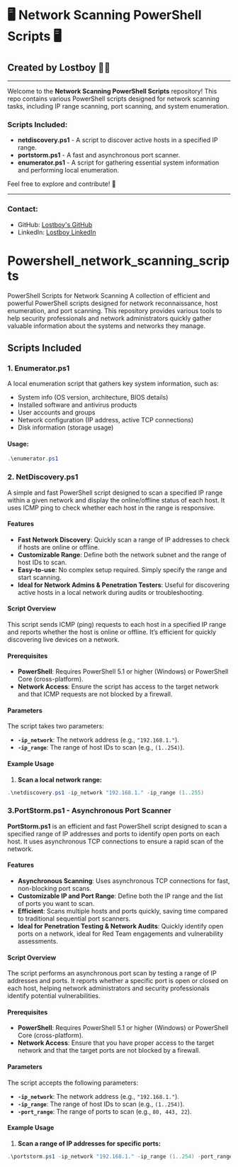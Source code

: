 # 🖥️ **Network Scanning PowerShell Scripts** 🖥️

## Created by **Lostboy** 🦸‍♂️

---

Welcome to the **Network Scanning PowerShell Scripts** repository! This repo contains various PowerShell scripts designed for network scanning tasks, including IP range scanning, port scanning, and system enumeration. 

### Scripts Included:
- **netdiscovery.ps1** - A script to discover active hosts in a specified IP range.
- **portstorm.ps1** - A fast and asynchronous port scanner.
- **enumerator.ps1** - A script for gathering essential system information and performing local enumeration.

Feel free to explore and contribute! 🚀

---

### Contact:
- GitHub: [Lostboy's GitHub](https://github.com/Lostboy)
- LinkedIn: [Lostboy LinkedIn](https://www.linkedin.com/in/lostboy)

# Powershell_network_scanning_scripts
PowerShell Scripts for Network Scanning  A collection of efficient and powerful PowerShell scripts designed for network reconnaissance, host enumeration, and port scanning. This repository provides various tools to help security professionals and network administrators quickly gather valuable information about the systems and networks they manage.
## Scripts Included

### 1. **Enumerator.ps1**
A local enumeration script that gathers key system information, such as:
- System info (OS version, architecture, BIOS details)
- Installed software and antivirus products
- User accounts and groups
- Network configuration (IP address, active TCP connections)
- Disk information (storage usage)

#### Usage:
```powershell
.\enumerator.ps1
```

### 2. **NetDiscovery.ps1** 
A simple and fast PowerShell script designed to scan a specified IP range within a given network and display the online/offline status of each host. It uses ICMP ping to check whether each host in the range is responsive.

#### Features
- **Fast Network Discovery**: Quickly scan a range of IP addresses to check if hosts are online or offline.
- **Customizable Range**: Define both the network subnet and the range of host IDs to scan.
- **Easy-to-use**: No complex setup required. Simply specify the range and start scanning.
- **Ideal for Network Admins & Penetration Testers**: Useful for discovering active hosts in a local network during audits or troubleshooting.

#### Script Overview
This script sends ICMP (ping) requests to each host in a specified IP range and reports whether the host is online or offline. It’s efficient for quickly discovering live devices on a network.

#### Prerequisites
- **PowerShell**: Requires PowerShell 5.1 or higher (Windows) or PowerShell Core (cross-platform).
- **Network Access**: Ensure the script has access to the target network and that ICMP requests are not blocked by a firewall.

#### Parameters
The script takes two parameters:

- **`-ip_network`**: The network address (e.g., `"192.168.1."`).
- **`-ip_range`**: The range of host IDs to scan (e.g., `(1..254)`).

#### Example Usage

1. **Scan a local network range:**

```powershell
.\netdiscovery.ps1 -ip_network "192.168.1." -ip_range (1..255)
```

### 3.PortStorm.ps1 - Asynchronous Port Scanner

**PortStorm.ps1** is an efficient and fast PowerShell script designed to scan a specified range of IP addresses and ports to identify open ports on each host. It uses asynchronous TCP connections to ensure a rapid scan of the network.

#### Features
- **Asynchronous Scanning**: Uses asynchronous TCP connections for fast, non-blocking port scans.
- **Customizable IP and Port Range**: Define both the IP range and the list of ports you want to scan.
- **Efficient**: Scans multiple hosts and ports quickly, saving time compared to traditional sequential port scanners.
- **Ideal for Penetration Testing & Network Audits**: Quickly identify open ports on a network, ideal for Red Team engagements and vulnerability assessments.

#### Script Overview
The script performs an asynchronous port scan by testing a range of IP addresses and ports. It reports whether a specific port is open or closed on each host, helping network administrators and security professionals identify potential vulnerabilities.

#### Prerequisites
- **PowerShell**: Requires PowerShell 5.1 or higher (Windows) or PowerShell Core (cross-platform).
- **Network Access**: Ensure that you have proper access to the target network and that the target ports are not blocked by a firewall.

#### Parameters
The script accepts the following parameters:

- **`-ip_network`**: The network address (e.g., `"192.168.1."`).
- **`-ip_range`**: The range of host IDs to scan (e.g., `(1..254)`).
- **`-port_range`**: The range of ports to scan (e.g., `80, 443, 22`).

#### Example Usage

1. **Scan a range of IP addresses for specific ports:**

```powershell
.\portstorm.ps1 -ip_network "192.168.1." -ip_range (1..254) -port_range (80, 443, 22)
```
